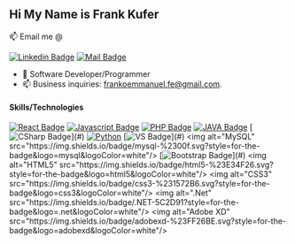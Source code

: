 ## Hi My Name is Frank Kufer


:mailbox: Email me @

[![Linkedin Badge](https://img.shields.io/badge/-Frank-0e76a8?style=flat&labelColor=0e76a8&logo=linkedin&logoColor=white)](https://www.linkedin.com/in/frank-kufer-1085a2206)
[![Mail Badge](https://img.shields.io/badge/-Frankkufer-c0392b?style=flat&labelColor=c0392b&logo=gmail&logoColor=white)](mailto:frankoemmanuel.fe@gmail.com)

- 🔭 Software Developer/Programmer 
- 📫 Business inquiries: frankoemmanuel.fe@gmail.com.

#### Skills/Technologies
[![React Badge](https://img.shields.io/badge/-React-61DBFB?style=for-the-badge&labelColor=black&logo=react&logoColor=61DBFB)](#) [![Javascript Badge](https://img.shields.io/badge/-Javascript-F0DB4F?style=for-the-badge&labelColor=black&logo=javascript&logoColor=F0DB4F)](#) [![PHP Badge](https://img.shields.io/badge/-php-8993be?style=for-the-badge&labelColor=black&logo=php&logoColor=8993be)](#) [![JAVA Badge](https://img.shields.io/badge/-java-5382a1?style=for-the-badge&labelColor=f89820&logo=JAVA&logoColor=5382a1)](#) [![CSharp Badge](https://img.shields.io/badge/c%23-%23239120.svg?style=for-the-badge&logo=c-sharp&logoColor=white")](#) [<img alt="Python" src="https://img.shields.io/badge/python-%2314354C.svg?style=for-the-badge&logo=python&logoColor=FFD43B"/>](#) [![VS Badge](https://img.shields.io/badge/VisualStudio-5C2D91.svg?style=for-the-badge&logo=visual-studio&logoColor=white")](#) <img alt="MySQL" src="https://img.shields.io/badge/mysql-%2300f.svg?style=for-the-badge&logo=mysql&logoColor=white"/> [![Bootstrap Badge](https://img.shields.io/badge/bootstrap-%23563D7C.svg?style=for-the-badge&logo=bootstrap&logoColor=white")](#) <img alt="HTML5" src="https://img.shields.io/badge/html5-%23E34F26.svg?style=for-the-badge&logo=html5&logoColor=white"/> <img alt="CSS3" src="https://img.shields.io/badge/css3-%231572B6.svg?style=for-the-badge&logo=css3&logoColor=white"/> <img alt=".Net" src="https://img.shields.io/badge/.NET-5C2D91?style=for-the-badge&logo=.net&logoColor=white"/> <img alt="Adobe XD" src="https://img.shields.io/badge/adobexd-%23FF26BE.svg?style=for-the-badge&logo=adobexd&logoColor=white"/>
